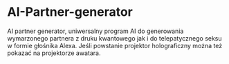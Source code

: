 # AI-Partner-generator
AI partner generator, uniwersalny program AI do generowania wymarzonego partnera z druku kwantowego jak i do telepatycznego seksu w formie głośnika Alexa. Jeśli powstanie projektor holograficzny można też pokazać na projektorze awatara. 
